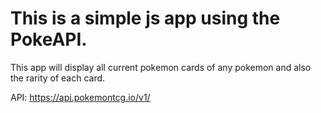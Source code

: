 # This is a simple js app using the PokeAPI.

This app will display all current pokemon cards of any pokemon and also the rarity of each card.

API: https://api.pokemontcg.io/v1/
